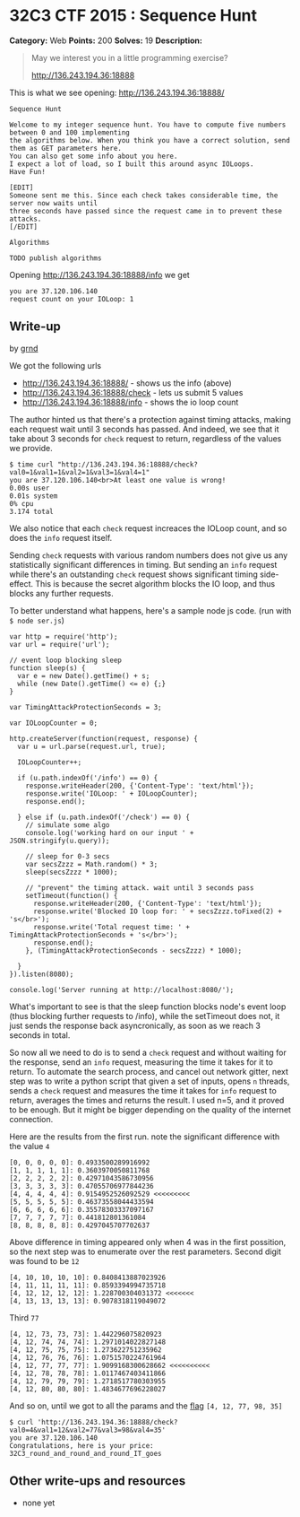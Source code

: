 # 32C3 CTF 2015 : Sequence Hunt

**Category:** Web
**Points:** 200
**Solves:** 19
**Description:**

> May we interest you in a little programming exercise?
> 
> 
> <http://136.243.194.36:18888>

This is what we see opening: http://136.243.194.36:18888/
```
Sequence Hunt

Welcome to my integer sequence hunt. You have to compute five numbers between 0 and 100 implementing 
the algorithms below. When you think you have a correct solution, send them as GET parameters here. 
You can also get some info about you here.
I expect a lot of load, so I built this around async IOLoops.
Have Fun!

[EDIT] 
Someone sent me this. Since each check takes considerable time, the server now waits until 
three seconds have passed since the request came in to prevent these attacks. 
[/EDIT]

Algorithms

TODO publish algorithms
```

Opening http://136.243.194.36:18888/info we get
```
you are 37.120.106.140
request count on your IOLoop: 1
```


## Write-up

by [grnd](https://github.com/grnd)

We got the following urls 
- http://136.243.194.36:18888/ - shows us the info (above)
- http://136.243.194.36:18888/check - lets us submit 5 values
- http://136.243.194.36:18888/info - shows the io loop count

The author hinted us that there's a protection against timing attacks, making each request wait until 3 seconds has passed.
And indeed, we see that it take about 3 seconds for `check` request to return, regardless of the values we provide.
```
$ time curl "http://136.243.194.36:18888/check?val0=1&val1=1&val2=1&val3=1&val4=1"
you are 37.120.106.140<br>At least one value is wrong!
0.00s user 
0.01s system 
0% cpu 
3.174 total
```

We also notice that each `check` request increaces the IOLoop count, and so does the `info` request itself. 

Sending `check` requests with various random numbers does not give us any statistically significant differences in timing.
But sending an `info` request while there's an outstanding `check` request shows significant timing side-effect.
This is because the secret algorithm blocks the IO loop, and thus blocks any further requests. 

To better understand what happens, here's a sample node js code. (run with `$ node ser.js`)

```
var http = require('http');
var url = require('url');

// event loop blocking sleep
function sleep(s) {
  var e = new Date().getTime() + s;
  while (new Date().getTime() <= e) {;}
}

var TimingAttackProtectionSeconds = 3;

var IOLoopCounter = 0;

http.createServer(function(request, response) {
  var u = url.parse(request.url, true);

  IOLoopCounter++;

  if (u.path.indexOf('/info') == 0) {
    response.writeHeader(200, {'Content-Type': 'text/html'});
    response.write('IOLoop: ' + IOLoopCounter);
    response.end();

  } else if (u.path.indexOf('/check') == 0) {
    // simulate some algo
    console.log('working hard on our input ' + JSON.stringify(u.query));

    // sleep for 0-3 secs
    var secsZzzz = Math.random() * 3;
    sleep(secsZzzz * 1000);

    // "prevent" the timing attack. wait until 3 seconds pass
    setTimeout(function() {
      response.writeHeader(200, {'Content-Type': 'text/html'});
      response.write('Blocked IO loop for: ' + secsZzzz.toFixed(2) + 's</br>');
      response.write('Total request time: ' + TimingAttackProtectionSeconds + 's</br>');
      response.end();
    }, (TimingAttackProtectionSeconds - secsZzzz) * 1000);

  }
}).listen(8080);

console.log('Server running at http://localhost:8080/');
```

What's important to see is that the sleep function blocks node's event loop (thus blocking further requests to /info), 
while the setTimeout does not, it just sends the response back asyncronically, as soon as we reach 3 seconds in total.

So now all we need to do is to send a `check` request and without waiting for the response, send an `info` request, measuring the time it takes for it to return. 
To automate the search process, and cancel out network gitter, next step was to write a python script that given a set of inputs, opens `n` threads, sends a `check` request and measures the time it takes for `info` request to return, averages the times and returns the result. I used n=5, and it proved to be enough. But it might be bigger depending on the quality of the internet connection.

Here are the results from the first run. note the significant difference with the value `4`
```
[0, 0, 0, 0, 0]: 0.4933500289916992
[1, 1, 1, 1, 1]: 0.3603970050811768
[2, 2, 2, 2, 2]: 0.42971043586730956
[3, 3, 3, 3, 3]: 0.47055706977844236
[4, 4, 4, 4, 4]: 0.9154952526092529 <<<<<<<<<
[5, 5, 5, 5, 5]: 0.46373558044433594
[6, 6, 6, 6, 6]: 0.35578303337097167
[7, 7, 7, 7, 7]: 0.441812801361084
[8, 8, 8, 8, 8]: 0.4297045707702637
```

Above difference in timing appeared only when 4 was in the first possition, so the next step was to enumerate over the rest parameters.
Second digit was found to be `12` 
```
[4, 10, 10, 10, 10]: 0.8408413887023926
[4, 11, 11, 11, 11]: 0.8593394994735718
[4, 12, 12, 12, 12]: 1.228700304031372 <<<<<<<
[4, 13, 13, 13, 13]: 0.9078318119049072
```

Third `77`
```
[4, 12, 73, 73, 73]: 1.442296075820923
[4, 12, 74, 74, 74]: 1.2971014022827148
[4, 12, 75, 75, 75]: 1.273622751235962
[4, 12, 76, 76, 76]: 1.0751570224761964
[4, 12, 77, 77, 77]: 1.9099168300628662 <<<<<<<<<<
[4, 12, 78, 78, 78]: 1.0117467403411866
[4, 12, 79, 79, 79]: 1.2718517780303955
[4, 12, 80, 80, 80]: 1.4834677696228027
```

And so on, until we got to all the params and the [flag](http://136.243.194.36:18888/check?val0=4&val1=12&val2=77&val3=98&val4=35) `[4, 12, 77, 98, 35]`

```
$ curl 'http://136.243.194.36:18888/check?val0=4&val1=12&val2=77&val3=98&val4=35'
you are 37.120.106.140
Congratulations, here is your price:
32C3_round_and_round_and_round_IT_goes
```

## Other write-ups and resources

* none yet
